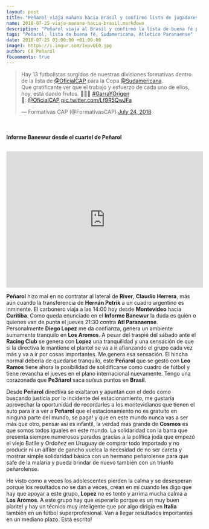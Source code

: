 ```yaml
---
layout: post
title: "Peñarol viaja mañana hacia Brasil y confirmó lista de jugadores para ls Sudamericana"
name: 2018-07-25-viaja-manana-hacia-brasil.markdown
description: "Peñarol viaja al Brasil y confirmó la lista de buena fé para esta Sudamericana"
tags: "Peñarol, lista de buena fé, Sudamericana, Atletico Paranaense"
date: 2018-07-25 03:00:00 +01:00:00
image1: https://i.imgur.com/IvpvUE0.jpg
author: CA Peñarol
fbcomments: true
---
```


<blockquote class="twitter-tweet" data-lang="en"><p lang="es" dir="ltr">Hay 13 futbolistas surgidos de nuestras divisiones formativas dentro de la lista de <a href="https://twitter.com/OficialCAP?ref_src=twsrc%5Etfw">@OficialCAP</a> para la Copa <a href="https://twitter.com/Sudamericana?ref_src=twsrc%5Etfw">@Sudamericana</a>.<br>Que gratificante ver que el trabajo y esfuerzo de cada uno de ellos, hoy, está dando frutos. 👏👏👏 <a href="https://twitter.com/hashtag/GarraYOrigen?src=hash&amp;ref_src=twsrc%5Etfw">#GarraYOrigen</a><br>📸: <a href="https://twitter.com/OficialCAP?ref_src=twsrc%5Etfw">@OficialCAP</a> <a href="https://t.co/Lf9R5QwJFa">pic.twitter.com/Lf9R5QwJFa</a></p>&mdash; Formativas CAP (@FormativasCAP) <a href="https://twitter.com/FormativasCAP/status/1021734263362859009?ref_src=twsrc%5Etfw">July 24, 2018</a></blockquote> <script async src="https://platform.twitter.com/widgets.js" charset="utf-8"></script> 

<br>

<h2 class="post-title title font-effect-shadow-multiple" itemprop="headline" style="font-family:color:#3e3434;letter-spacing:0;font-size:1.0em;">Informe Banewur desde el cuartel de Peñarol</h2>

<br>

<iframe width="521" height="360" src="https://www.youtube.com/embed/x_R0vBg9o3c" frameborder="0" allow="autoplay; encrypted-media" allowfullscreen></iframe>

<br>

<strong>Peñarol</strong> hizo mal en no contratar al lateral de <strong>River</strong>, <strong>Claudio Herrera</strong>, más aún cuando la transferencia de <strong>Hernán Petrik</strong> a un cuadro argentino es inminente. El carbonero viaja a las 14:00 hoy desde <strong>Montevideo</strong> hacia <strong>Curitiba</strong>. Como queda enunciado en el <strong>Informe Banewur</strong> la duda es quién o quienes van de punta el jueves 21:30 contra <strong>Atl Paranaense</strong>. Personalmente <strong>Diego Lopez</strong> me da confianza, genera un ambiente sumamente tranquilo en <strong>Los Aromos</strong>. A pesar del traspié del sábado ante el <strong>Racing Club</strong> se genera con <strong>Lopez</strong> una tranquilidad y una sensación de que si la directiva le mantiene el plantel se va a ir afianzando el grupo cada vez más y va a ir por cosas importantes. Me genera esa sensación. El hincha normal debería de quedarse tranquilo, este <strong>Peñarol</strong> que se gestó con <strong>Leo Ramos</strong> tiene ahora la posibilidad de solidificarse como cuadro de fútbol y tiene revancha el jueves en el plano internacional nuevamente. Tengo una corazonada que <strong>Pe3ñarol</strong> saca su/sus puntos en <strong>Brasil</strong>.

Desde <strong>Peñarol</strong> directiva se exaltaron y apuntan con el dedo como buscando justicia por lo incidente del estacionamiento, me gustaría aprovechar la oportunidad de recordarles a los montevidianos que tienen el auto para ir a ver a <strong>Peñarol</strong> que el estacionamiento no es gratuíto en ninguna parte del mundo, se paga! y que en este mundo nunca vas a ser más que otro, pensar así es infantil, la verdad más grande de <strong>Cosmos</strong> es que somos todos iguales en este mundo. La solidaridad con la barra que presenta siempre numerosos parados gracias a la política joda que empezó el viejo Batlle y Ordoñez en Uruguay de comprar todo importado y no producir ni un alfiler de gancho vuelca la necesidad de no ser careta y mostrar simple solidaridad básica con un hermano peñarolense para que safe de la malaria y pueda brindar de nuevo también con un triunfo peñarolense.

He visto como a veces los adolescentes pierden la calma y se desesperan porque los resultados no se dan a veces, créan en mí cuando les digo que hay que apoyar a este grupo, <strong>Lopez</strong> no es tonto y arrima mucha calma a <strong>Los Aromos</strong>. A este grupo hay que esperarlo porque es un muy buen plantel y hay un técnico muy inteligente que por algo dirigía en <strong>Italia</strong> también en un fútbol superprofesional. Van a llegar resultados importantes en un mediano plazo. Está escrito!